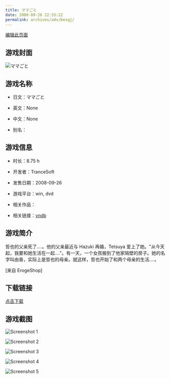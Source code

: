 ```yaml
---
title: ママごと
date: 2008-09-26 22:33:22
permalink: archives/adv/besqj/
---
```

[编辑此页面](https://github.com/ACG-3/ADV3-source/blob/main/source/_posts/Nightmare%20Knight%20%EF%BD%9E%E6%B7%AB%E8%BE%B1%E3%81%AE%E3%83%AC%E3%82%B8%E3%82%B9%E3%82%BF%E3%83%B3%E3%82%B9%EF%BD%9E.md)

## 游戏封面

![ママごと](https://pan.timero.xyz/d/onedrive/img_lib_001/Nightmare%20Knight%20%EF%BD%9E%E6%B7%AB%E8%BE%B1%E3%81%AE%E3%83%AC%E3%82%B8%E3%82%B9%E3%82%BF%E3%83%B3%E3%82%B9%EF%BD%9E_cover.avif)


## 游戏名称

- 日文：ママごと
- 英文：None
- 中文：None

- 别名：


## 游戏信息

- 时长：8.75 h
- 开发者：TranceSoft
- 发售日期：2008-09-26
- 游戏平台：win, dvd
- 相关作品：

- 相关链接：[vndb](https://vndb.org/v4491)


## 游戏简介

哲也的父亲死了....。他的父亲最近与 Hazuki 再婚，Tetsuya 爱上了她。"从今天起，我要和她生活在一起...."。有一天，一个女孩搬到了他家隔壁的房子。她的名字叫由香，实际上是哲也的母亲。就这样，哲也开始了和两个母亲的生活....。

[来自 ErogeShop]


## 下载链接

[点击下载](https://pan.timero.xyz/onedrive/adv_lib_001/Nightmare%20Knight%20%EF%BD%9E%E6%B7%AB%E8%BE%B1%E3%81%AE%E3%83%AC%E3%82%B8%E3%82%B9%E3%82%BF%E3%83%B3%E3%82%B9%EF%BD%9E)


## 游戏截图


![Screenshot 1](https://pan.timero.xyz/d/onedrive/img_lib_001/Nightmare%20Knight%20%EF%BD%9E%E6%B7%AB%E8%BE%B1%E3%81%AE%E3%83%AC%E3%82%B8%E3%82%B9%E3%82%BF%E3%83%B3%E3%82%B9%EF%BD%9E_Screenshot_1.avif)

![Screenshot 2](https://pan.timero.xyz/d/onedrive/img_lib_001/Nightmare%20Knight%20%EF%BD%9E%E6%B7%AB%E8%BE%B1%E3%81%AE%E3%83%AC%E3%82%B8%E3%82%B9%E3%82%BF%E3%83%B3%E3%82%B9%EF%BD%9E_Screenshot_2.avif)

![Screenshot 3](https://pan.timero.xyz/d/onedrive/img_lib_001/Nightmare%20Knight%20%EF%BD%9E%E6%B7%AB%E8%BE%B1%E3%81%AE%E3%83%AC%E3%82%B8%E3%82%B9%E3%82%BF%E3%83%B3%E3%82%B9%EF%BD%9E_Screenshot_3.avif)

![Screenshot 4](https://pan.timero.xyz/d/onedrive/img_lib_001/Nightmare%20Knight%20%EF%BD%9E%E6%B7%AB%E8%BE%B1%E3%81%AE%E3%83%AC%E3%82%B8%E3%82%B9%E3%82%BF%E3%83%B3%E3%82%B9%EF%BD%9E_Screenshot_4.avif)

![Screenshot 5](https://pan.timero.xyz/d/onedrive/img_lib_001/Nightmare%20Knight%20%EF%BD%9E%E6%B7%AB%E8%BE%B1%E3%81%AE%E3%83%AC%E3%82%B8%E3%82%B9%E3%82%BF%E3%83%B3%E3%82%B9%EF%BD%9E_Screenshot_5.avif)

